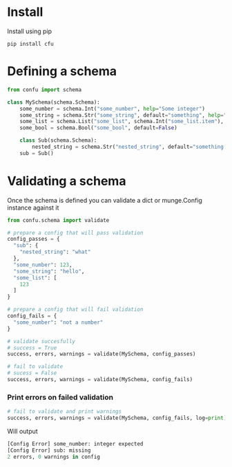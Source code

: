 # Install

Install using pip

```
pip install cfu
```

# Defining a schema

```py
from confu import schema

class MySchema(schema.Schema):
    some_number = schema.Int("some_number", help="Some integer")
    some_string = schema.Str("some_string", default="something", help="An arbitrary string")
    some_list = schema.List("some_list", schema.Int("some_list.item"), help="A list of integers")
    some_bool = schema.Bool("some_bool", default=False)

    class Sub(schema.Schema):
        nested_string = schema.Str("nested_string", default="something nested", help="A nested string")
    sub = Sub()
```

# Validating a schema

Once the schema is defined you can validate a dict or munge.Config instance against it

```py
from confu.schema import validate

# prepare a config that will pass validation
config_passes = {
  "sub": {
    "nested_string": "what"
  },
  "some_number": 123,
  "some_string": "hello",
  "some_list": [
    123
  ]
}

# prepare a config that will fail validation
config_fails = {
  "some_number": "not a number"
}

# validate succesfully
# success = True
success, errors, warnings = validate(MySchema, config_passes)

# fail to validate
# sucess = False
success, errors, warnings = validate(MySchema, config_fails)
```

### Print errors on failed validation

```py
# fail to validate and print warnings
success, errors, warnings = validate(MySchema, config_fails, log=print)
```

Will output

```py
[Config Error] some_number: integer expected
[Config Error] sub: missing
2 errors, 0 warnings in config
```


